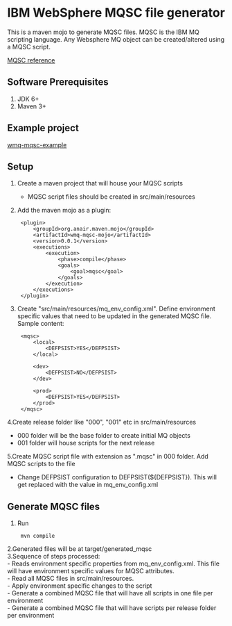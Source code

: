 IBM WebSphere MQSC file generator
===============================

This is a maven mojo to generate MQSC files. MQSC is the IBM MQ scripting language. Any Websphere MQ object can be created/altered using a MQSC script.        

[MQSC reference](http://www-01.ibm.com/support/knowledgecenter/SSFKSJ_7.0.1/com.ibm.mq.csqzaj.doc/sc10340_.htm?lang=en)


Software Prerequisites
----------------------
1. JDK 6+
2. Maven 3+


Example project
-----
[wmq-mqsc-example](https://github.com/anair-it/wmq-mqsc-example)


Setup
---
1. Create a maven project that will house your MQSC scripts
	- MQSC script files should be created in src/main/resources                     
2. Add the maven mojo as a plugin:
	
		<plugin>
			<groupId>org.anair.maven.mojo</groupId>
			<artifactId>wmq-mqsc-mojo</artifactId>
			<version>0.0.1</version>
			<executions>
				<execution>
					<phase>compile</phase>
					<goals>
						<goal>mqsc</goal>
					</goals>
				</execution>
			</executions>
		</plugin>
	
3. Create "src/main/resources/mq\_env\_config.xml". Define environment specific values that need to be updated in the generated MQSC file. Sample content:      
	
		<mqsc>
		    <local>
		    	<DEFPSIST>YES</DEFPSIST>
		    </local>
		    
		    <dev>
		    	<DEFPSIST>NO</DEFPSIST>
		    </dev>
		    
		    <prod>
		    	<DEFPSIST>YES</DEFPSIST>
		    </prod>
		</mqsc>
4.Create release folder like "000", "001" etc in src/main/resources       
   - 000 folder will be the base folder to create initial MQ objects    
   - 001 folder will house scripts for the next release   

5.Create MQSC script file with extension as ".mqsc" in 000 folder. Add MQSC scripts to the file
   - Change DEFPSIST configuration to DEFPSIST(${DEFPSIST}). This will get replaced with the value in mq\_env\_config.xml         

	
Generate MQSC files
----------
1. Run    
	
		mvn compile     
2.Generated files will be at target/generated_mqsc	        
3.Sequence of steps processed:      
	- Reads environment specific properties from mq\_env\_config.xml. This file will have environment specific values for MQSC attributes.       
	- Read all MQSC files in src/main/resources.      
	- Apply environment specific changes to the script      
	- Generate a combined MQSC file that will have all scripts in one file per environment     
	- Generate a combined MQSC file that will have scripts per release folder per environment       
